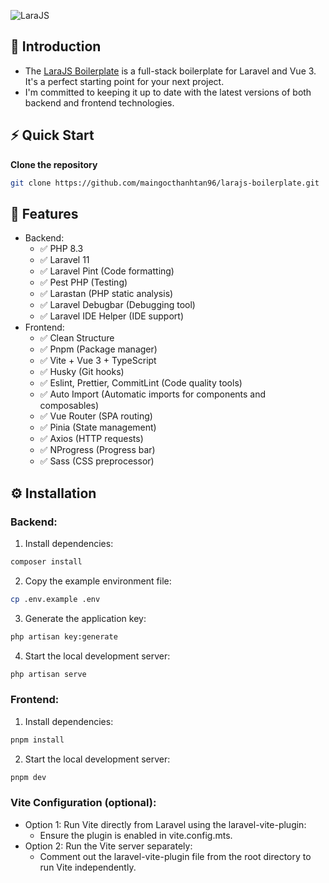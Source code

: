 ![LaraJS](https://vnplus.vn/wp-content/uploads/2024/05/Slide-16_9-4-1-optimize.png)

## 🌟 Introduction

- The [LaraJS Boilerplate](https://github.com/maingocthanhtan96/larajs-boilerplate) is a full-stack boilerplate for Laravel and Vue 3. It's a perfect starting point for your next project.
- I'm committed to keeping it up to date with the latest versions of both backend and frontend technologies.

## ⚡ Quick Start

**Clone the repository**

```bash
git clone https://github.com/maingocthanhtan96/larajs-boilerplate.git
```

## 🚀 Features

- Backend:
    - ✅ PHP 8.3
    - ✅ Laravel 11
    - ✅ Laravel Pint (Code formatting)
    - ✅ Pest PHP (Testing)
    - ✅ Larastan (PHP static analysis)
    - ✅ Laravel Debugbar (Debugging tool)
    - ✅ Laravel IDE Helper (IDE support)
- Frontend:
    - ✅ Clean Structure
    - ✅ Pnpm (Package manager)
    - ✅ Vite + Vue 3 + TypeScript
    - ✅ Husky (Git hooks)
    - ✅ Eslint, Prettier, CommitLint (Code quality tools)
    - ✅ Auto Import (Automatic imports for components and composables)
    - ✅ Vue Router (SPA routing)
    - ✅ Pinia (State management)
    - ✅ Axios (HTTP requests)
    - ✅ NProgress (Progress bar)
    - ✅ Sass (CSS preprocessor)

## ⚙️ Installation

### Backend:

1. Install dependencies:

```bash
composer install
```

2. Copy the example environment file:

```bash
cp .env.example .env
```

3. Generate the application key:

```bash
php artisan key:generate
```

4. Start the local development server:

```bash
php artisan serve
```

### Frontend:

1. Install dependencies:

```bash
pnpm install
```

2. Start the local development server:

```bash
pnpm dev
```

### Vite Configuration (optional):

- Option 1: Run Vite directly from Laravel using the laravel-vite-plugin:
    - Ensure the plugin is enabled in vite.config.mts.
- Option 2: Run the Vite server separately:
    - Comment out the laravel-vite-plugin file from the root directory to run Vite independently.
